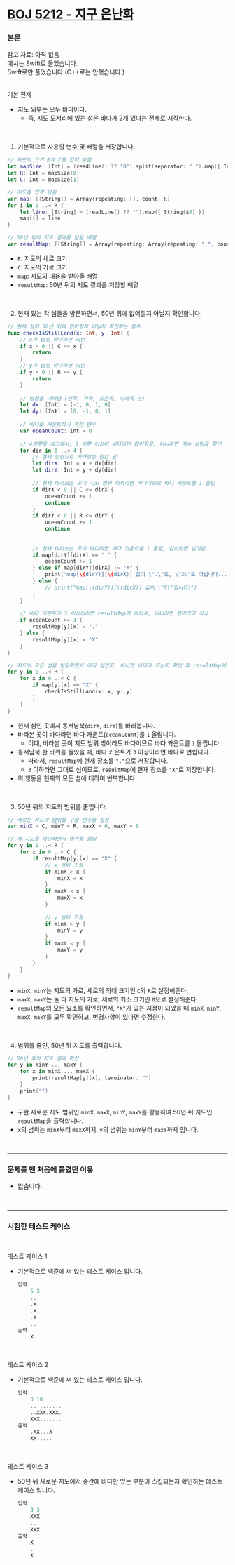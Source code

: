# [BOJ 5212 - 지구 온난화](https://www.acmicpc.net/problem/5212)

### 본문
참고 자료: 아직 없음<br/>
예시는 Swift로 들었습니다.<br/>
Swift로만 풀었습니다.(C++로는 안했습니다.)<br/>
<br/>

기본 전제
 - 지도 외부는 모두 바다이다.<br/>
     - 즉, 지도 모서리에 있는 섬은 바다가 2개 있다는 전제로 시작한다.<br/>
<br/>

1. 기본적으로 사용할 변수 및 배열을 저장합니다.<br/>
```Swift
// 지도의 크기 R과 C를 입력 받음
let mapSize: [Int] = (readLine() ?? "0").split(separator: " ").map({ Int($0) ?? 0 })
let R: Int = mapSize[0]
let C: Int = mapSize[1]

// 지도를 입력 받음
var map: [[String]] = Array(repeating: [], count: R)
for i in 0 ..< R {
    let line: [String] = (readLine() ?? "").map({ String($0) })
    map[i] = line
}

// 50년 뒤의 지도 결과를 담을 배열
var resultMap: [[String]] = Array(repeating: Array(repeating: ".", count: C), count: R)
```
 - `R`: 지도의 세로 크기<br/>
 - `C`: 지도의 가로 크기<br/>
 - `map`: 지도의 내용을 받아올 배열<br/>
 - `resultMap`: 50년 뒤의 지도 결과를 저장할 배열<br/>
 <br/>

2. 현재 있는 각 섬들을 방문하면서, 50년 뒤에 없어질지 아닐지 확인합니다.<br/>
```Swift
// 현재 섬이 50년 뒤에 없어질지 아닐지 확인하는 함수
func checkIsStillLand(x: Int, y: Int) {
    // x가 범위 밖이라면 리턴
    if x < 0 || C <= x {
        return
    }
    // y가 범위 밖이라면 리턴
    if y < 0 || R <= y {
        return
    }
    
    // 방향을 나타냄 (왼쪽, 위쪽, 오른쪽, 아래쪽 순)
    let dx: [Int] = [-1, 0, 1, 0]
    let dy: [Int] = [0, -1, 0, 1]
 
    // 바다를 카운트하기 위한 변수
    var oceanCount: Int = 0
    
    // 4방향을 체크해서, 3 방향 이상이 바다라면 없어짐을, 아니라면 계속 섬임을 확인
    for dir in 0 ..< 4 {
        // 현재 방향으로 바라보는 한칸 앞
        let dirX: Int = x + dx[dir]
        let dirY: Int = y + dy[dir]
        
        // 현재 바라보는 곳이 지도 범위 이외라면 바다이므로 바다 카운트를 1 올림
        if dirX < 0 || C <= dirX {
            oceanCount += 1
            continue
        }
        if dirY < 0 || R <= dirY {
            oceanCount += 1
            continue
        }
        
        // 현재 바라보는 곳이 바다라면 바다 카운트를 1 올림, 섬이라면 넘어감.
        if map[dirY][dirX] == "." {
            oceanCount += 1
        } else if map[dirY][dirX] != "X" {
            print("map[\(dirY)][\(dirX)] 값이 \".\"도, \"X\"도 아닙니다...")
        } else {
            // print("map[\(dirY)][\(dirX)] 값이 \"X\"입니다!")
        }
    }
    
    // 바다 카운트가 3 이상이라면 resultMap에 바다로, 아니라면 섬이라고 작성
    if oceanCount >= 3 {
        resultMap[y][x] = "."
    } else {
        resultMap[y][x] = "X"
    }
}

// 지도의 모든 섬을 방문하면서 아직 섬인지, 아니면 바다가 되는지 확인 후 resultMap에 작성함
for y in 0 ..< R {
    for x in 0 ..< C {
        if map[y][x] == "X" {
            checkIsStillLand(x: x, y: y)
        }
    }
}
```
 - 현재 섬인 곳에서 동서남북(`dirX`, `dirY`)를 바라봅니다.<br/>
 - 바라본 곳이 바다라면 바다 카운트(`oceanCount`)를 `1` 올립니다.<br/>
    - 이때, 바라본 곳이 지도 범위 밖이라도 바다이므로 바다 카운트를 `1` 올립니다.<br/>
 - 동서남북 한 바퀴를 돌았을 때, 바다 카운트가 `3` 이상이라면 바다로 변합니다.<br/>
    - 따라서, `resultMap`에 현재 장소를 `"."`으로 저장합니다.<br/>
    - `3` 이하라면 그대로 섬이므로, `resultMap`에 현재 장소를 `"X"`로 저장합니다.<br/>
 - 위 행동을 현재의 모든 섬에 대하여 반복합니다.<br/>
<br/>

3. 50년 뒤의 지도의 범위를 줄입니다.<br/>
``` Swift
// 새로운 지도의 범위를 구할 변수들 설정
var minX = C, minY = R, maxX = 0, maxY = 0

// 새 지도를 확인하면서 범위를 줄임
for y in 0 ..< R {
    for x in 0 ..< C {
        if resultMap[y][x] == "X" {
            // x 범위 조절
            if minX > x {
                minX = x
            }
            if maxX < x {
                maxX = x
            }
            
            // y 범위 조절
            if minY > y {
                minY = y
            }
            if maxY < y {
                maxY = y
            }
        }
    }
}
```
 - `minX`, `minY`는 지도의 가로, 세로의 최대 크기인 `C`와 `R`로 설정해준다.<br/>
 - `maxX`, `maxY`는 둘 다 지도의 가로, 세로의 최소 크기인 `0`으로 설정해준다.<br/>
 - `resultMap`의 모든 요소를 확인하면서, `"X"`가 있는 지점이 되었을 때 `minX`, `minY`, `maxX`, `maxY`를 모두 확인하고, 변경사항이 있다면 수정한다.<br/>
<br/>

4. 범위를 줄인, 50년 뒤 지도를 출력합니다.<br/>
``` Swift
// 50년 후의 지도 결과 확인
for y in minY ... maxY {
    for x in minX ... maxX {
        print(resultMap[y][x], terminator: "")
    }
    print("")
}
```
 - 구한 새로운 지도 범위인 `minX`, `maxX`, `minY`, `maxY`를 활용하여 50년 뒤 지도인 `resultMap`을 출력합니다.<br/>
 - `x`의 범위는 `minX`부터 `maxX`까지, `y`의 범위는 `minY`부터 `maxY`까지 입니다.<br/> 
<br/>

---
### 문제를 맨 처음에 틀렸던 이유<br/>
- 없습니다.<br/>
<br/>

---
### 시험한 테스트 케이스
<br/>

테스트 케이스 1<br/>
- 기본적으로 백준에 써 있는 테스트 케이스 입니다.<br/>
    ```Swift
    입력
        5 3
        ...
        .X.
        .X.
        .X.
        ...
    출력
        X
    ```
<br/>

테스트 케이스 2<br/>
- 기본적으로 백준에 써 있는 테스트 케이스 입니다.<br/>
    ```Swift
    입력
        3 10
        ..........
        ..XXX.XXX.
        XXX.......
    출력
        .XX...X
        XX.....
    ```
<br/>

테스트 케이스 3<br/>
- 50년 뒤 새로운 지도에서 중간에 바다만 있는 부분이 스킵되는지 확인하는 테스트 케이스 입니다.<br/>
    ```Swift
    입력
        3 3
        XXX
        ...
        XXX
    출력
        X
        .
        X
    ```
<br/>
